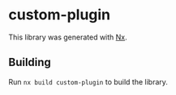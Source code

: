 # custom-plugin

This library was generated with [Nx](https://nx.dev).

## Building

Run `nx build custom-plugin` to build the library.
